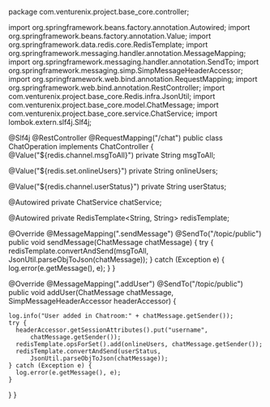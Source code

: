 package com.venturenix.project.base_core.controller;

import org.springframework.beans.factory.annotation.Autowired;
import org.springframework.beans.factory.annotation.Value;
import org.springframework.data.redis.core.RedisTemplate;
import org.springframework.messaging.handler.annotation.MessageMapping;
import org.springframework.messaging.handler.annotation.SendTo;
import org.springframework.messaging.simp.SimpMessageHeaderAccessor;
import org.springframework.web.bind.annotation.RequestMapping;
import org.springframework.web.bind.annotation.RestController;
import com.venturenix.project.base_core.Redis.infra.JsonUtil;
import com.venturenix.project.base_core.model.ChatMessage;
import com.venturenix.project.base_core.service.ChatService;
import lombok.extern.slf4j.Slf4j;

@Slf4j
@RestController
@RequestMapping("/chat")
public class ChatOperation implements ChatController {
  @Value("${redis.channel.msgToAll}")
  private String msgToAll;

  @Value("${redis.set.onlineUsers}")
  private String onlineUsers;

  @Value("${redis.channel.userStatus}")
  private String userStatus;

  @Autowired
  private ChatService chatService;

  @Autowired
  private RedisTemplate<String, String> redisTemplate;

  @Override
  @MessageMapping(".sendMessage")
  @SendTo("/topic/public")
  public void sendMessage(ChatMessage chatMessage) {
    try {
      redisTemplate.convertAndSend(msgToAll,
          JsonUtil.parseObjToJson(chatMessage));
    } catch (Exception e) {
      log.error(e.getMessage(), e);
    }
  }

  @Override
  @MessageMapping(".addUser")
  @SendTo("/topic/public")
  public void addUser(ChatMessage chatMessage,
      SimpMessageHeaderAccessor headerAccessor) {

    log.info("User added in Chatroom:" + chatMessage.getSender());
    try {
      headerAccessor.getSessionAttributes().put("username",
          chatMessage.getSender());
      redisTemplate.opsForSet().add(onlineUsers, chatMessage.getSender());
      redisTemplate.convertAndSend(userStatus,
          JsonUtil.parseObjToJson(chatMessage));
    } catch (Exception e) {
      log.error(e.getMessage(), e);
    }
  }
}
